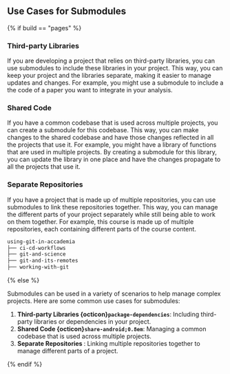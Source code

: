 ## Use Cases for Submodules
{% if build == "pages" %}

### Third-party Libraries

If you are developing a project that relies on third-party libraries, you can use submodules to include these libraries in your project. 
This way, you can keep your project and the libraries separate, making it easier to manage updates and changes.
For example, you might use a submodule to include a the code of a paper you want to integrate in your analysis.

### Shared Code

If you have a common codebase that is used across multiple projects, you can create a submodule for this codebase.
This way, you can make changes to the shared codebase and have those changes reflected in all the projects that use it.
For example, you might have a library of functions that are used in multiple projects. By creating a submodule for this library, you can update the library in one place and have the changes propagate to all the projects that use it.

### Separate Repositories

If you have a project that is made up of multiple repositories, you can use submodules to link these repositories together.
This way, you can manage the different parts of your project separately while still being able to work on them together.
For example, this course is made up of multiple repositories, each containing different parts of the course content.

```bash
using-git-in-accademia
├── ci-cd-workflows
├── git-and-science
├── git-and-its-remotes
├── working-with-git
```

{% else %}

Submodules can be used in a variety of scenarios to help manage complex projects. Here are some common use cases for submodules:

1. **Third-party Libraries {octicon}`package-dependencies`**: Including third-party libraries or dependencies in your project.
2. **Shared Code {octicon}`share-android;0.8em`**: Managing a common codebase that is used across multiple projects.
3. **Separate Repositories <i class="fa-solid fa-folder-tree"></i>**: Linking multiple repositories together to manage different parts of a project.

{% endif %}